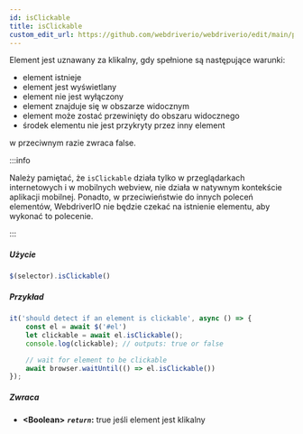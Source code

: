 ```yaml
---
id: isClickable
title: isClickable
custom_edit_url: https://github.com/webdriverio/webdriverio/edit/main/packages/webdriverio/src/commands/element/isClickable.ts
---
```


Element jest uznawany za klikalny, gdy spełnione są następujące warunki:

- element istnieje
- element jest wyświetlany
- element nie jest wyłączony
- element znajduje się w obszarze widocznym
- element może zostać przewinięty do obszaru widocznego
- środek elementu nie jest przykryty przez inny element

w przeciwnym razie zwraca false.

:::info

Należy pamiętać, że `isClickable` działa tylko w przeglądarkach internetowych i w mobilnych webview,
nie działa w natywnym kontekście aplikacji mobilnej. Ponadto, w przeciwieństwie do innych poleceń elementów,
WebdriverIO nie będzie czekać na istnienie elementu, aby wykonać to polecenie.

:::

##### Użycie

```js
$(selector).isClickable()
```

##### Przykład

```js title="isClickable.js"
it('should detect if an element is clickable', async () => {
    const el = await $('#el')
    let clickable = await el.isClickable();
    console.log(clickable); // outputs: true or false

    // wait for element to be clickable
    await browser.waitUntil(() => el.isClickable())
});
```

##### Zwraca

- **&lt;Boolean&gt;**
            **<code><var>return</var></code>:**             true jeśli element jest klikalny